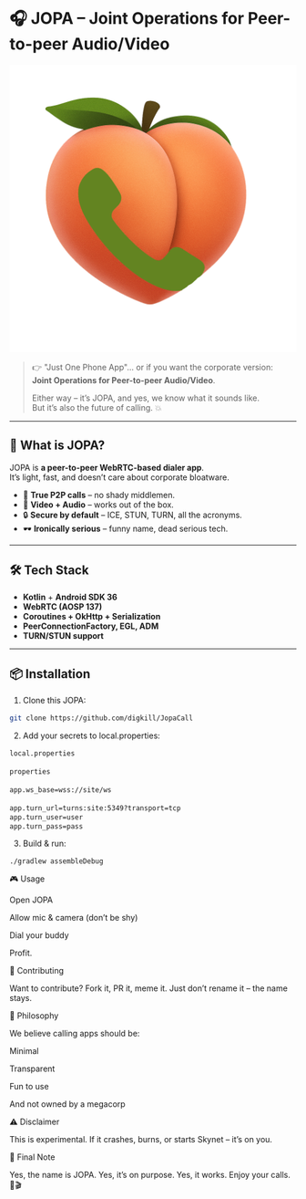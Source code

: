 # 🎧 JOPA – Joint Operations for Peer-to-peer Audio/Video

![Joint Operations for Peer-to-peer Audio/Video](./images/icon_1024.png)

> 👉 "Just One Phone App"... or if you want the corporate version:  
> **Joint Operations for Peer-to-peer Audio/Video**.
>
> Either way – it’s JOPA, and yes, we know what it sounds like.  
> But it’s also the future of calling. 💥

---

## 🚀 What is JOPA?
JOPA is **a peer-to-peer WebRTC-based dialer app**.  
It’s light, fast, and doesn’t care about corporate bloatware.

- 🔗 **True P2P calls** – no shady middlemen.
- 🎥 **Video + Audio** – works out of the box.
- 🔒 **Secure by default** – ICE, STUN, TURN, all the acronyms.
- 🕶️ **Ironically serious** – funny name, dead serious tech.

---

## 🛠️ Tech Stack
- **Kotlin** + **Android SDK 36**
- **WebRTC (AOSP 137)**
- **Coroutines + OkHttp + Serialization**
- **PeerConnectionFactory, EGL, ADM**
- **TURN/STUN support**

---

## 📦 Installation
1. Clone this JOPA:
```bash
git clone https://github.com/digkill/JopaCall
```

2. Add your secrets to local.properties:
```
local.properties

properties

app.ws_base=wss://site/ws

app.turn_url=turns:site:5349?transport=tcp
app.turn_user=user
app.turn_pass=pass
```

3. Build & run:
```
./gradlew assembleDebug
```

🎮 Usage

Open JOPA

Allow mic & camera (don’t be shy)

Dial your buddy

Profit.

🤝 Contributing

Want to contribute? Fork it, PR it, meme it.
Just don’t rename it – the name stays.

🧠 Philosophy

We believe calling apps should be:

Minimal

Transparent

Fun to use

And not owned by a megacorp

⚠️ Disclaimer

This is experimental.
If it crashes, burns, or starts Skynet – it’s on you.

🐇 Final Note

Yes, the name is JOPA.
Yes, it’s on purpose.
Yes, it works.
Enjoy your calls. 🎤🎬